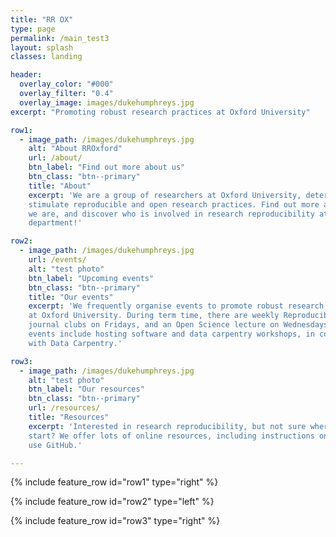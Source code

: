 ```yaml
---
title: "RR OX"
type: page
permalink: /main_test3
layout: splash
classes: landing

header:
  overlay_color: "#000"
  overlay_filter: "0.4"
  overlay_image: images/dukehumphreys.jpg
excerpt: "Promoting robust research practices at Oxford University"

row1:
  - image_path: /images/dukehumphreys.jpg
    alt: "About RROxford"
    url: /about/    
    btn_label: "Find out more about us"
    btn_class: "btn--primary"
    title: "About"
    excerpt: 'We are a group of researchers at Oxford University, determined to
    stimulate reproducible and open research practices. Find out more about who
    we are, and discover who is involved in research reproducibility at your own
    department!'

row2:
  - image_path: /images/dukehumphreys.jpg
    url: /events/
    alt: "test photo"
    btn_label: "Upcoming events"
    btn_class: "btn--primary"
    title: "Our events"
    excerpt: 'We frequently organise events to promote robust research practices
    at Oxford University. During term time, there are weekly ReproducibiliTea
    journal clubs on Fridays, and an Open Science lecture on Wednesdays. Past
    events include hosting software and data carpentry workshops, in cooperation
    with Data Carpentry.'

row3:
  - image_path: /images/dukehumphreys.jpg
    alt: "test photo"
    btn_label: "Our resources"
    btn_class: "btn--primary"
    url: /resources/
    title: "Resources"
    excerpt: 'Interested in research reproducibility, but not sure where to
    start? We offer lots of online resources, including instructions on how to
    use GitHub.'

---
```


{% include feature_row id="row1" type="right" %}

{% include feature_row id="row2" type="left" %}

{% include feature_row id="row3" type="right" %}
